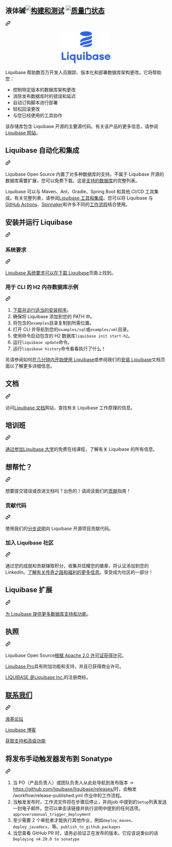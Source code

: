 <div class="Box-sc-g0xbh4-0 bJMeLZ js-snippet-clipboard-copy-unpositioned" data-hpc="true"><article class="markdown-body entry-content container-lg" itemprop="text"><div class="markdown-heading" dir="auto"><h1 tabindex="-1" class="heading-element" dir="auto"><font style="vertical-align: inherit;"><font style="vertical-align: inherit;">液体碱</font></font><a href="https://github.com/liquibase/liquibase/actions/workflows/build.yml"><img src="https://github.com/liquibase/liquibase/actions/workflows/build.yml/badge.svg" alt="构建和测试" style="max-width: 100%;"></a> <a href="https://sonarcloud.io/summary/new_code?id=liquibase" rel="nofollow"><img src="https://camo.githubusercontent.com/988dcb07d40ce1695de49b4b69b9a9231b51ee1b2e8a63d6902020fcde1b9df8/68747470733a2f2f736f6e6172636c6f75642e696f2f6170692f70726f6a6563745f6261646765732f6d6561737572653f70726f6a6563743d6c6971756962617365266d65747269633d616c6572745f737461747573" alt="质量门状态" data-canonical-src="https://sonarcloud.io/api/project_badges/measure?project=liquibase&amp;metric=alert_status" style="max-width: 100%;"></a></h1><a id="user-content-liquibase--" class="anchor" aria-label="永久链接：Liquibase" href="#liquibase--"><svg class="octicon octicon-link" viewBox="0 0 16 16" version="1.1" width="16" height="16" aria-hidden="true"><path d="m7.775 3.275 1.25-1.25a3.5 3.5 0 1 1 4.95 4.95l-2.5 2.5a3.5 3.5 0 0 1-4.95 0 .751.751 0 0 1 .018-1.042.751.751 0 0 1 1.042-.018 1.998 1.998 0 0 0 2.83 0l2.5-2.5a2.002 2.002 0 0 0-2.83-2.83l-1.25 1.25a.751.751 0 0 1-1.042-.018.751.751 0 0 1-.018-1.042Zm-4.69 9.64a1.998 1.998 0 0 0 2.83 0l1.25-1.25a.751.751 0 0 1 1.042.018.751.751 0 0 1 .018 1.042l-1.25 1.25a3.5 3.5 0 1 1-4.95-4.95l2.5-2.5a3.5 3.5 0 0 1 4.95 0 .751.751 0 0 1-.018 1.042.751.751 0 0 1-1.042.018 1.998 1.998 0 0 0-2.83 0l-2.5 2.5a1.998 1.998 0 0 0 0 2.83Z"></path></svg></a></div>
<p align="center" dir="auto"><a target="_blank" rel="noopener noreferrer" href="https://github.com/liquibase/liquibase/blob/master/Liquibase.png"><img src="https://github.com/liquibase/liquibase/raw/master/Liquibase.png" width="30%" height="30%" style="max-width: 100%;"></a></p>
<p dir="auto"><font style="vertical-align: inherit;"><font style="vertical-align: inherit;">Liquibase 帮助数百万开发人员跟踪、版本化和部署数据库架构更改。它将帮助您：</font></font></p>
<ul dir="auto">
<li><font style="vertical-align: inherit;"><font style="vertical-align: inherit;">控制特定版本的数据库架构更改</font></font></li>
<li><font style="vertical-align: inherit;"><font style="vertical-align: inherit;">消除发布数据库时的错误和延迟</font></font></li>
<li><font style="vertical-align: inherit;"><font style="vertical-align: inherit;">自动订购脚本进行部署</font></font></li>
<li><font style="vertical-align: inherit;"><font style="vertical-align: inherit;">轻松回滚更改</font></font></li>
<li><font style="vertical-align: inherit;"><font style="vertical-align: inherit;">与您已经使用的工具协作</font></font></li>
</ul>
<p dir="auto"><font style="vertical-align: inherit;"><font style="vertical-align: inherit;">该存储库包含 Liquibase 开源的主要源代码。有关该产品的更多信息，请参阅</font></font><a href="https://www.liquibase.com/" rel="nofollow"><font style="vertical-align: inherit;"><font style="vertical-align: inherit;">Liquibase 网站</font></font></a><font style="vertical-align: inherit;"><font style="vertical-align: inherit;">。</font></font></p>
<div class="markdown-heading" dir="auto"><h2 tabindex="-1" class="heading-element" dir="auto"><font style="vertical-align: inherit;"><font style="vertical-align: inherit;">Liquibase 自动化和集成</font></font></h2><a id="user-content-liquibase-automation-and-integrations" class="anchor" aria-label="永久链接：Liquibase 自动化和集成" href="#liquibase-automation-and-integrations"><svg class="octicon octicon-link" viewBox="0 0 16 16" version="1.1" width="16" height="16" aria-hidden="true"><path d="m7.775 3.275 1.25-1.25a3.5 3.5 0 1 1 4.95 4.95l-2.5 2.5a3.5 3.5 0 0 1-4.95 0 .751.751 0 0 1 .018-1.042.751.751 0 0 1 1.042-.018 1.998 1.998 0 0 0 2.83 0l2.5-2.5a2.002 2.002 0 0 0-2.83-2.83l-1.25 1.25a.751.751 0 0 1-1.042-.018.751.751 0 0 1-.018-1.042Zm-4.69 9.64a1.998 1.998 0 0 0 2.83 0l1.25-1.25a.751.751 0 0 1 1.042.018.751.751 0 0 1 .018 1.042l-1.25 1.25a3.5 3.5 0 1 1-4.95-4.95l2.5-2.5a3.5 3.5 0 0 1 4.95 0 .751.751 0 0 1-.018 1.042.751.751 0 0 1-1.042.018 1.998 1.998 0 0 0-2.83 0l-2.5 2.5a1.998 1.998 0 0 0 0 2.83Z"></path></svg></a></div>
<p dir="auto"><font style="vertical-align: inherit;"><font style="vertical-align: inherit;">Liquibase Open Source 内置了对多种数据库的支持。不属于 Liquibase 开源的数据库需要扩展，您可以免费下载。这是</font></font><a href="https://www.liquibase.com/supported-databases" rel="nofollow"><font style="vertical-align: inherit;"><font style="vertical-align: inherit;">支持的数据库</font></font></a><font style="vertical-align: inherit;"><font style="vertical-align: inherit;">的完整列表</font><font style="vertical-align: inherit;">。</font></font></p>
<p dir="auto"><font style="vertical-align: inherit;"><font style="vertical-align: inherit;">Liquibase 可以与 Maven、Ant、Gradle、Spring Boot 和其他 CI/CD 工具集成。有关完整列表，请参阅</font></font><a href="https://docs.liquibase.com/tools-integrations/home.html" rel="nofollow"><font style="vertical-align: inherit;"><font style="vertical-align: inherit;">Liquibase 工具和集成</font></font></a><font style="vertical-align: inherit;"><font style="vertical-align: inherit;">。您可以将 Liquibase 与</font></font><a href="https://github.com/liquibase/liquibase-github-action-example"><font style="vertical-align: inherit;"><font style="vertical-align: inherit;">GitHub Actions</font></font></a><font style="vertical-align: inherit;"><font style="vertical-align: inherit;">、</font></font><a href="https://github.com/liquibase/liquibase-spinnaker-plugin"><font style="vertical-align: inherit;"><font style="vertical-align: inherit;">Spinnaker</font></font></a><font style="vertical-align: inherit;"><font style="vertical-align: inherit;">和许多不同的</font></font><a href="https://docs.liquibase.com/workflows/home.html" rel="nofollow"><font style="vertical-align: inherit;"><font style="vertical-align: inherit;">工作流程</font></font></a><font style="vertical-align: inherit;"><font style="vertical-align: inherit;">结合使用。</font></font></p>
<div class="markdown-heading" dir="auto"><h2 tabindex="-1" class="heading-element" dir="auto"><font style="vertical-align: inherit;"><font style="vertical-align: inherit;">安装并运行 Liquibase</font></font></h2><a id="user-content-install-and-run-liquibase" class="anchor" aria-label="永久链接：安装并运行 Liquibase" href="#install-and-run-liquibase"><svg class="octicon octicon-link" viewBox="0 0 16 16" version="1.1" width="16" height="16" aria-hidden="true"><path d="m7.775 3.275 1.25-1.25a3.5 3.5 0 1 1 4.95 4.95l-2.5 2.5a3.5 3.5 0 0 1-4.95 0 .751.751 0 0 1 .018-1.042.751.751 0 0 1 1.042-.018 1.998 1.998 0 0 0 2.83 0l2.5-2.5a2.002 2.002 0 0 0-2.83-2.83l-1.25 1.25a.751.751 0 0 1-1.042-.018.751.751 0 0 1-.018-1.042Zm-4.69 9.64a1.998 1.998 0 0 0 2.83 0l1.25-1.25a.751.751 0 0 1 1.042.018.751.751 0 0 1 .018 1.042l-1.25 1.25a3.5 3.5 0 1 1-4.95-4.95l2.5-2.5a3.5 3.5 0 0 1 4.95 0 .751.751 0 0 1-.018 1.042.751.751 0 0 1-1.042.018 1.998 1.998 0 0 0-2.83 0l-2.5 2.5a1.998 1.998 0 0 0 0 2.83Z"></path></svg></a></div>
<div class="markdown-heading" dir="auto"><h3 tabindex="-1" class="heading-element" dir="auto"><font style="vertical-align: inherit;"><font style="vertical-align: inherit;">系统要求</font></font></h3><a id="user-content-system-requirements" class="anchor" aria-label="永久链接：系统要求" href="#system-requirements"><svg class="octicon octicon-link" viewBox="0 0 16 16" version="1.1" width="16" height="16" aria-hidden="true"><path d="m7.775 3.275 1.25-1.25a3.5 3.5 0 1 1 4.95 4.95l-2.5 2.5a3.5 3.5 0 0 1-4.95 0 .751.751 0 0 1 .018-1.042.751.751 0 0 1 1.042-.018 1.998 1.998 0 0 0 2.83 0l2.5-2.5a2.002 2.002 0 0 0-2.83-2.83l-1.25 1.25a.751.751 0 0 1-1.042-.018.751.751 0 0 1-.018-1.042Zm-4.69 9.64a1.998 1.998 0 0 0 2.83 0l1.25-1.25a.751.751 0 0 1 1.042.018.751.751 0 0 1 .018 1.042l-1.25 1.25a3.5 3.5 0 1 1-4.95-4.95l2.5-2.5a3.5 3.5 0 0 1 4.95 0 .751.751 0 0 1-.018 1.042.751.751 0 0 1-1.042.018 1.998 1.998 0 0 0-2.83 0l-2.5 2.5a1.998 1.998 0 0 0 0 2.83Z"></path></svg></a></div>
<p dir="auto"><font style="vertical-align: inherit;"></font><a href="https://www.liquibase.com/download" rel="nofollow"><font style="vertical-align: inherit;"><font style="vertical-align: inherit;">Liquibase 系统要求可以在下载 Liquibase</font></font></a><font style="vertical-align: inherit;"><font style="vertical-align: inherit;">页面上找到</font><font style="vertical-align: inherit;">。</font></font></p>
<div class="markdown-heading" dir="auto"><h3 tabindex="-1" class="heading-element" dir="auto"><font style="vertical-align: inherit;"><font style="vertical-align: inherit;">用于 CLI 的 H2 内存数据库示例</font></font></h3><a id="user-content-an-h2-in-memory-database-example-for-cli" class="anchor" aria-label="永久链接：CLI 的 H2 内存数据库示例" href="#an-h2-in-memory-database-example-for-cli"><svg class="octicon octicon-link" viewBox="0 0 16 16" version="1.1" width="16" height="16" aria-hidden="true"><path d="m7.775 3.275 1.25-1.25a3.5 3.5 0 1 1 4.95 4.95l-2.5 2.5a3.5 3.5 0 0 1-4.95 0 .751.751 0 0 1 .018-1.042.751.751 0 0 1 1.042-.018 1.998 1.998 0 0 0 2.83 0l2.5-2.5a2.002 2.002 0 0 0-2.83-2.83l-1.25 1.25a.751.751 0 0 1-1.042-.018.751.751 0 0 1-.018-1.042Zm-4.69 9.64a1.998 1.998 0 0 0 2.83 0l1.25-1.25a.751.751 0 0 1 1.042.018.751.751 0 0 1 .018 1.042l-1.25 1.25a3.5 3.5 0 1 1-4.95-4.95l2.5-2.5a3.5 3.5 0 0 1 4.95 0 .751.751 0 0 1-.018 1.042.751.751 0 0 1-1.042.018 1.998 1.998 0 0 0-2.83 0l-2.5 2.5a1.998 1.998 0 0 0 0 2.83Z"></path></svg></a></div>
<ol dir="auto">
<li><a href="https://www.liquibase.com/download" rel="nofollow"><font style="vertical-align: inherit;"><font style="vertical-align: inherit;">下载并运行适当的安装程序</font></font></a><font style="vertical-align: inherit;"><font style="vertical-align: inherit;">。</font></font></li>
<li><font style="vertical-align: inherit;"><font style="vertical-align: inherit;">确保将 Liquibase 添加到您的 PATH 中。</font></font></li>
<li><font style="vertical-align: inherit;"><font style="vertical-align: inherit;">将包含的</font></font><code>examples</code><font style="vertical-align: inherit;"><font style="vertical-align: inherit;">目录复制到所需位置。</font></font></li>
<li><font style="vertical-align: inherit;"><font style="vertical-align: inherit;">打开 CLI 并导航到您的</font></font><code>examples/sql</code><font style="vertical-align: inherit;"><font style="vertical-align: inherit;">或</font></font><code>examples/xml</code><font style="vertical-align: inherit;"><font style="vertical-align: inherit;">目录。</font></font></li>
<li><font style="vertical-align: inherit;"><font style="vertical-align: inherit;">使用命令启动包含的 H2 数据库</font></font><code>liquibase init start-h2</code><font style="vertical-align: inherit;"><font style="vertical-align: inherit;">。</font></font></li>
<li><font style="vertical-align: inherit;"><font style="vertical-align: inherit;">运行</font></font><code>liquibase update</code><font style="vertical-align: inherit;"><font style="vertical-align: inherit;">命令。</font></font></li>
<li><font style="vertical-align: inherit;"><font style="vertical-align: inherit;">运行</font></font><code>liquibase history</code><font style="vertical-align: inherit;"><font style="vertical-align: inherit;">命令看看执行了什么！</font></font></li>
</ol>
<p dir="auto"><font style="vertical-align: inherit;"><font style="vertical-align: inherit;">另请参阅如何</font></font><a href="https://docs.liquibase.com/start/home.html" rel="nofollow"><font style="vertical-align: inherit;"><font style="vertical-align: inherit;">在几分钟内开始使用 Liquibase</font></font></a><font style="vertical-align: inherit;"><font style="vertical-align: inherit;">或参阅我们的</font></font><a href="https://docs.liquibase.com/start/install/home.html" rel="nofollow"><font style="vertical-align: inherit;"><font style="vertical-align: inherit;">安装 Liquibase</font></font></a><font style="vertical-align: inherit;"><font style="vertical-align: inherit;">文档页面以了解更多详细信息。</font></font></p>
<div class="markdown-heading" dir="auto"><h2 tabindex="-1" class="heading-element" dir="auto"><font style="vertical-align: inherit;"><font style="vertical-align: inherit;">文档</font></font></h2><a id="user-content-documentation" class="anchor" aria-label="永久链接：文档" href="#documentation"><svg class="octicon octicon-link" viewBox="0 0 16 16" version="1.1" width="16" height="16" aria-hidden="true"><path d="m7.775 3.275 1.25-1.25a3.5 3.5 0 1 1 4.95 4.95l-2.5 2.5a3.5 3.5 0 0 1-4.95 0 .751.751 0 0 1 .018-1.042.751.751 0 0 1 1.042-.018 1.998 1.998 0 0 0 2.83 0l2.5-2.5a2.002 2.002 0 0 0-2.83-2.83l-1.25 1.25a.751.751 0 0 1-1.042-.018.751.751 0 0 1-.018-1.042Zm-4.69 9.64a1.998 1.998 0 0 0 2.83 0l1.25-1.25a.751.751 0 0 1 1.042.018.751.751 0 0 1 .018 1.042l-1.25 1.25a3.5 3.5 0 1 1-4.95-4.95l2.5-2.5a3.5 3.5 0 0 1 4.95 0 .751.751 0 0 1-.018 1.042.751.751 0 0 1-1.042.018 1.998 1.998 0 0 0-2.83 0l-2.5 2.5a1.998 1.998 0 0 0 0 2.83Z"></path></svg></a></div>
<p dir="auto"><font style="vertical-align: inherit;"><font style="vertical-align: inherit;">访问</font></font><a href="https://docs.liquibase.com/home.html" rel="nofollow"><font style="vertical-align: inherit;"><font style="vertical-align: inherit;">Liquibase 文档</font></font></a><font style="vertical-align: inherit;"><font style="vertical-align: inherit;">网站，查找有关 Liquibase 工作原理的信息。</font></font></p>
<div class="markdown-heading" dir="auto"><h2 tabindex="-1" class="heading-element" dir="auto"><font style="vertical-align: inherit;"><font style="vertical-align: inherit;">培训班</font></font></h2><a id="user-content-courses" class="anchor" aria-label="永久链接：课程" href="#courses"><svg class="octicon octicon-link" viewBox="0 0 16 16" version="1.1" width="16" height="16" aria-hidden="true"><path d="m7.775 3.275 1.25-1.25a3.5 3.5 0 1 1 4.95 4.95l-2.5 2.5a3.5 3.5 0 0 1-4.95 0 .751.751 0 0 1 .018-1.042.751.751 0 0 1 1.042-.018 1.998 1.998 0 0 0 2.83 0l2.5-2.5a2.002 2.002 0 0 0-2.83-2.83l-1.25 1.25a.751.751 0 0 1-1.042-.018.751.751 0 0 1-.018-1.042Zm-4.69 9.64a1.998 1.998 0 0 0 2.83 0l1.25-1.25a.751.751 0 0 1 1.042.018.751.751 0 0 1 .018 1.042l-1.25 1.25a3.5 3.5 0 1 1-4.95-4.95l2.5-2.5a3.5 3.5 0 0 1 4.95 0 .751.751 0 0 1-.018 1.042.751.751 0 0 1-1.042.018 1.998 1.998 0 0 0-2.83 0l-2.5 2.5a1.998 1.998 0 0 0 0 2.83Z"></path></svg></a></div>
<p dir="auto"><font style="vertical-align: inherit;"></font><a href="https://learn.liquibase.com/" rel="nofollow"><font style="vertical-align: inherit;"><font style="vertical-align: inherit;">通过参加Liquibase 大学</font></font></a><font style="vertical-align: inherit;"><font style="vertical-align: inherit;">的免费在线课程，了解有关 Liquibase 的所有信息</font><font style="vertical-align: inherit;">。</font></font></p>
<div class="markdown-heading" dir="auto"><h2 tabindex="-1" class="heading-element" dir="auto"><font style="vertical-align: inherit;"><font style="vertical-align: inherit;">想帮忙？</font></font></h2><a id="user-content-want-to-help" class="anchor" aria-label="永久链接：想要帮忙吗？" href="#want-to-help"><svg class="octicon octicon-link" viewBox="0 0 16 16" version="1.1" width="16" height="16" aria-hidden="true"><path d="m7.775 3.275 1.25-1.25a3.5 3.5 0 1 1 4.95 4.95l-2.5 2.5a3.5 3.5 0 0 1-4.95 0 .751.751 0 0 1 .018-1.042.751.751 0 0 1 1.042-.018 1.998 1.998 0 0 0 2.83 0l2.5-2.5a2.002 2.002 0 0 0-2.83-2.83l-1.25 1.25a.751.751 0 0 1-1.042-.018.751.751 0 0 1-.018-1.042Zm-4.69 9.64a1.998 1.998 0 0 0 2.83 0l1.25-1.25a.751.751 0 0 1 1.042.018.751.751 0 0 1 .018 1.042l-1.25 1.25a3.5 3.5 0 1 1-4.95-4.95l2.5-2.5a3.5 3.5 0 0 1 4.95 0 .751.751 0 0 1-.018 1.042.751.751 0 0 1-1.042.018 1.998 1.998 0 0 0-2.83 0l-2.5 2.5a1.998 1.998 0 0 0 0 2.83Z"></path></svg></a></div>
<p dir="auto"><font style="vertical-align: inherit;"><font style="vertical-align: inherit;">想要提交错误或改进文档吗？出色的！请阅读我们的</font></font><a href="https://contribute.liquibase.com/" rel="nofollow"><font style="vertical-align: inherit;"><font style="vertical-align: inherit;">贡献</font></font></a><font style="vertical-align: inherit;"><font style="vertical-align: inherit;">指南！</font></font></p>
<div class="markdown-heading" dir="auto"><h3 tabindex="-1" class="heading-element" dir="auto"><font style="vertical-align: inherit;"><font style="vertical-align: inherit;">贡献代码</font></font></h3><a id="user-content-contribute-code" class="anchor" aria-label="永久链接：贡献代码" href="#contribute-code"><svg class="octicon octicon-link" viewBox="0 0 16 16" version="1.1" width="16" height="16" aria-hidden="true"><path d="m7.775 3.275 1.25-1.25a3.5 3.5 0 1 1 4.95 4.95l-2.5 2.5a3.5 3.5 0 0 1-4.95 0 .751.751 0 0 1 .018-1.042.751.751 0 0 1 1.042-.018 1.998 1.998 0 0 0 2.83 0l2.5-2.5a2.002 2.002 0 0 0-2.83-2.83l-1.25 1.25a.751.751 0 0 1-1.042-.018.751.751 0 0 1-.018-1.042Zm-4.69 9.64a1.998 1.998 0 0 0 2.83 0l1.25-1.25a.751.751 0 0 1 1.042.018.751.751 0 0 1 .018 1.042l-1.25 1.25a3.5 3.5 0 1 1-4.95-4.95l2.5-2.5a3.5 3.5 0 0 1 4.95 0 .751.751 0 0 1-.018 1.042.751.751 0 0 1-1.042.018 1.998 1.998 0 0 0-2.83 0l-2.5 2.5a1.998 1.998 0 0 0 0 2.83Z"></path></svg></a></div>
<p dir="auto"><font style="vertical-align: inherit;"><font style="vertical-align: inherit;">使用我们的</font></font><a href="https://contribute.liquibase.com/code/" rel="nofollow"><font style="vertical-align: inherit;"><font style="vertical-align: inherit;">分步说明</font></font></a><font style="vertical-align: inherit;"><font style="vertical-align: inherit;">向 Liquibase 开源项目贡献代码。</font></font></p>
<div class="markdown-heading" dir="auto"><h3 tabindex="-1" class="heading-element" dir="auto"><font style="vertical-align: inherit;"><font style="vertical-align: inherit;">加入 Liquibase 社区</font></font></h3><a id="user-content-join-the-liquibase-community" class="anchor" aria-label="永久链接：加入 Liquibase 社区" href="#join-the-liquibase-community"><svg class="octicon octicon-link" viewBox="0 0 16 16" version="1.1" width="16" height="16" aria-hidden="true"><path d="m7.775 3.275 1.25-1.25a3.5 3.5 0 1 1 4.95 4.95l-2.5 2.5a3.5 3.5 0 0 1-4.95 0 .751.751 0 0 1 .018-1.042.751.751 0 0 1 1.042-.018 1.998 1.998 0 0 0 2.83 0l2.5-2.5a2.002 2.002 0 0 0-2.83-2.83l-1.25 1.25a.751.751 0 0 1-1.042-.018.751.751 0 0 1-.018-1.042Zm-4.69 9.64a1.998 1.998 0 0 0 2.83 0l1.25-1.25a.751.751 0 0 1 1.042.018.751.751 0 0 1 .018 1.042l-1.25 1.25a3.5 3.5 0 1 1-4.95-4.95l2.5-2.5a3.5 3.5 0 0 1 4.95 0 .751.751 0 0 1-.018 1.042.751.751 0 0 1-1.042.018 1.998 1.998 0 0 0-2.83 0l-2.5 2.5a1.998 1.998 0 0 0 0 2.83Z"></path></svg></a></div>
<p dir="auto"><font style="vertical-align: inherit;"><font style="vertical-align: inherit;">通过您的成就和贡献赚取积分，收集并炫耀您的徽章，将认证添加到您的 LinkedIn。</font></font><a href="https://www.liquibase.com/community/liquibase-legends" rel="nofollow"><font style="vertical-align: inherit;"><font style="vertical-align: inherit;">了解有关传奇之路和福利的更多信息</font></font></a><font style="vertical-align: inherit;"><font style="vertical-align: inherit;">。享受成为社区的一部分！</font></font></p>
<div class="markdown-heading" dir="auto"><h2 tabindex="-1" class="heading-element" dir="auto"><font style="vertical-align: inherit;"><font style="vertical-align: inherit;">Liquibase 扩展</font></font></h2><a id="user-content-liquibase-extensions" class="anchor" aria-label="永久链接：Liquibase 扩展" href="#liquibase-extensions"><svg class="octicon octicon-link" viewBox="0 0 16 16" version="1.1" width="16" height="16" aria-hidden="true"><path d="m7.775 3.275 1.25-1.25a3.5 3.5 0 1 1 4.95 4.95l-2.5 2.5a3.5 3.5 0 0 1-4.95 0 .751.751 0 0 1 .018-1.042.751.751 0 0 1 1.042-.018 1.998 1.998 0 0 0 2.83 0l2.5-2.5a2.002 2.002 0 0 0-2.83-2.83l-1.25 1.25a.751.751 0 0 1-1.042-.018.751.751 0 0 1-.018-1.042Zm-4.69 9.64a1.998 1.998 0 0 0 2.83 0l1.25-1.25a.751.751 0 0 1 1.042.018.751.751 0 0 1 .018 1.042l-1.25 1.25a3.5 3.5 0 1 1-4.95-4.95l2.5-2.5a3.5 3.5 0 0 1 4.95 0 .751.751 0 0 1-.018 1.042.751.751 0 0 1-1.042.018 1.998 1.998 0 0 0-2.83 0l-2.5 2.5a1.998 1.998 0 0 0 0 2.83Z"></path></svg></a></div>
<p dir="auto"><a href="https://contribute.liquibase.com/extensions-integrations/directory/" rel="nofollow"><font style="vertical-align: inherit;"><font style="vertical-align: inherit;">为 Liquibase 提供更多数据库支持和功能</font></font></a><font style="vertical-align: inherit;"><font style="vertical-align: inherit;">。</font></font></p>
<div class="markdown-heading" dir="auto"><h2 tabindex="-1" class="heading-element" dir="auto"><font style="vertical-align: inherit;"><font style="vertical-align: inherit;">执照</font></font></h2><a id="user-content-license" class="anchor" aria-label="永久链接：许可证" href="#license"><svg class="octicon octicon-link" viewBox="0 0 16 16" version="1.1" width="16" height="16" aria-hidden="true"><path d="m7.775 3.275 1.25-1.25a3.5 3.5 0 1 1 4.95 4.95l-2.5 2.5a3.5 3.5 0 0 1-4.95 0 .751.751 0 0 1 .018-1.042.751.751 0 0 1 1.042-.018 1.998 1.998 0 0 0 2.83 0l2.5-2.5a2.002 2.002 0 0 0-2.83-2.83l-1.25 1.25a.751.751 0 0 1-1.042-.018.751.751 0 0 1-.018-1.042Zm-4.69 9.64a1.998 1.998 0 0 0 2.83 0l1.25-1.25a.751.751 0 0 1 1.042.018.751.751 0 0 1 .018 1.042l-1.25 1.25a3.5 3.5 0 1 1-4.95-4.95l2.5-2.5a3.5 3.5 0 0 1 4.95 0 .751.751 0 0 1-.018 1.042.751.751 0 0 1-1.042.018 1.998 1.998 0 0 0-2.83 0l-2.5 2.5a1.998 1.998 0 0 0 0 2.83Z"></path></svg></a></div>
<p dir="auto"><font style="vertical-align: inherit;"><font style="vertical-align: inherit;">Liquibase Open Source</font></font><a href="https://github.com/liquibase/liquibase/blob/master/LICENSE.txt"><font style="vertical-align: inherit;"><font style="vertical-align: inherit;">根据 Apache 2.0 许可证获得许可</font></font></a><font style="vertical-align: inherit;"><font style="vertical-align: inherit;">。</font></font></p>
<p dir="auto"><a href="https://www.liquibase.com/products/pro" rel="nofollow"><font style="vertical-align: inherit;"><font style="vertical-align: inherit;">Liquibase Pro</font></font></a><font style="vertical-align: inherit;"><font style="vertical-align: inherit;">具有附加功能和支持，并且已获得商业许可。</font></font></p>
<p dir="auto"><font style="vertical-align: inherit;"><a href="https://www.liquibase.com/company" rel="nofollow"><font style="vertical-align: inherit;">LIQUIBASE 是Liquibase Inc.</font></a><font style="vertical-align: inherit;">的注册商标。</font></font><a href="https://www.liquibase.com/company" rel="nofollow"><font style="vertical-align: inherit;"></font></a></p>
<div class="markdown-heading" dir="auto"><h2 tabindex="-1" class="heading-element" dir="auto"><a href="https://www.liquibase.com/contact" rel="nofollow"><font style="vertical-align: inherit;"><font style="vertical-align: inherit;">联系我们</font></font></a></h2><a id="user-content-contact-us" class="anchor" aria-label="永久链接：联系我们" href="#contact-us"><svg class="octicon octicon-link" viewBox="0 0 16 16" version="1.1" width="16" height="16" aria-hidden="true"><path d="m7.775 3.275 1.25-1.25a3.5 3.5 0 1 1 4.95 4.95l-2.5 2.5a3.5 3.5 0 0 1-4.95 0 .751.751 0 0 1 .018-1.042.751.751 0 0 1 1.042-.018 1.998 1.998 0 0 0 2.83 0l2.5-2.5a2.002 2.002 0 0 0-2.83-2.83l-1.25 1.25a.751.751 0 0 1-1.042-.018.751.751 0 0 1-.018-1.042Zm-4.69 9.64a1.998 1.998 0 0 0 2.83 0l1.25-1.25a.751.751 0 0 1 1.042.018.751.751 0 0 1 .018 1.042l-1.25 1.25a3.5 3.5 0 1 1-4.95-4.95l2.5-2.5a3.5 3.5 0 0 1 4.95 0 .751.751 0 0 1-.018 1.042.751.751 0 0 1-1.042.018 1.998 1.998 0 0 0-2.83 0l-2.5 2.5a1.998 1.998 0 0 0 0 2.83Z"></path></svg></a></div>
<p dir="auto"><a href="https://forum.liquibase.org/" rel="nofollow"><font style="vertical-align: inherit;"><font style="vertical-align: inherit;">液基论坛</font></font></a></p>
<p dir="auto"><a href="https://www.liquibase.com/blog" rel="nofollow"><font style="vertical-align: inherit;"><font style="vertical-align: inherit;">Liquibase 博客</font></font></a></p>
<p dir="auto"><a href="https://www.liquibase.com/pricing" rel="nofollow"><font style="vertical-align: inherit;"><font style="vertical-align: inherit;">获取支持和高级功能</font></font></a></p>
<div class="markdown-heading" dir="auto"><h2 tabindex="-1" class="heading-element" dir="auto"><font style="vertical-align: inherit;"><font style="vertical-align: inherit;">将发布手动触发器发布到 Sonatype</font></font></h2><a id="user-content-publish-release-manual-trigger-to-sonatype" class="anchor" aria-label="永久链接：将发布手动触发器发布到 Sonatype" href="#publish-release-manual-trigger-to-sonatype"><svg class="octicon octicon-link" viewBox="0 0 16 16" version="1.1" width="16" height="16" aria-hidden="true"><path d="m7.775 3.275 1.25-1.25a3.5 3.5 0 1 1 4.95 4.95l-2.5 2.5a3.5 3.5 0 0 1-4.95 0 .751.751 0 0 1 .018-1.042.751.751 0 0 1 1.042-.018 1.998 1.998 0 0 0 2.83 0l2.5-2.5a2.002 2.002 0 0 0-2.83-2.83l-1.25 1.25a.751.751 0 0 1-1.042-.018.751.751 0 0 1-.018-1.042Zm-4.69 9.64a1.998 1.998 0 0 0 2.83 0l1.25-1.25a.751.751 0 0 1 1.042.018.751.751 0 0 1 .018 1.042l-1.25 1.25a3.5 3.5 0 1 1-4.95-4.95l2.5-2.5a3.5 3.5 0 0 1 4.95 0 .751.751 0 0 1-.018 1.042.751.751 0 0 1-1.042.018 1.998 1.998 0 0 0-2.83 0l-2.5 2.5a1.998 1.998 0 0 0 0 2.83Z"></path></svg></a></div>
<ol dir="auto">
<li><font style="vertical-align: inherit;"><font style="vertical-align: inherit;">当 PO（产品负责人）或团队负责人从此处导航到发布版本 -&gt; </font></font><a href="https://github.com/liquibase/liquibase/releases/"><font style="vertical-align: inherit;"><font style="vertical-align: inherit;">https://github.com/liquibase/liquibase/releases/</font></font></a><font style="vertical-align: inherit;"><font style="vertical-align: inherit;">时，会触发 /workflow/release-published.yml 作业中的工作流程。</font></font></li>
<li><font style="vertical-align: inherit;"><font style="vertical-align: inherit;">当触发发布时，工作流文件将在步骤后停止，并向</font><font style="vertical-align: inherit;">job 中提到的</font></font><code>Setup</code><font style="vertical-align: inherit;"><font style="vertical-align: inherit;">列表发送一封电子邮件</font><font style="vertical-align: inherit;">。您可以单击该链接并执行说明中提到的任何选项。</font></font><code>approvers</code><font style="vertical-align: inherit;"></font><code>manual_trigger_deployment</code><font style="vertical-align: inherit;"></font></li>
<li><font style="vertical-align: inherit;"><font style="vertical-align: inherit;">至少需要 2 个审批者才能</font><font style="vertical-align: inherit;">执行其他作业，例如</font></font><code>deploy_maven</code><font style="vertical-align: inherit;"><font style="vertical-align: inherit;">、</font></font><code>deploy_javadocs</code><font style="vertical-align: inherit;"><font style="vertical-align: inherit;">、等。</font></font><code>publish_to_github_packages</code><font style="vertical-align: inherit;"></font></li>
<li><font style="vertical-align: inherit;"><font style="vertical-align: inherit;">当您查看 GitHub PR 时，请务必验证正在发布的版本。它应该说类似的话</font></font><code>Deploying v4.20.0 to sonatype</code></li>
</ol>
</article></div>
